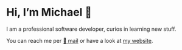 Hi, I’m Michael 👋 
==================
I am a professional software developer, curios in learning new stuff.

You can reach me per [📧 mail](mailto:michael@dahl.software) or have a look at [my website](https://dahl.software).

